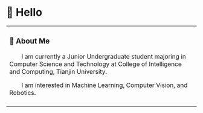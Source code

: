 
<!--
**RenshengJi/RenshengJi** is a ✨ _special_ ✨ repository because its `README.md` (this file) appears on your GitHub profile.

Here are some ideas to get you started:

- 🔭 I’m currently working on ...
- 🌱 I’m currently learning ...
- 👯 I’m looking to collaborate on ...
- 🤔 I’m looking for help with ...
- 💬 Ask me about ...
- 📫 How to reach me: ...
- 😄 Pronouns: ...
- ⚡ Fun fact: ...
-->


<!--
<div align="center"> <img height="137px" src="https://github-readme-stats.vercel.app/api?username=RenshengJi&hide_title=true&hide_border=true&show_icons=trueline_height=21&text_color=000&icon_color=000&bg_color=0,ea6161,ffc64d,fffc4d,52fa5a&theme=graywhite" /> </div>
-->


#  🙋 Hello

<table>
  
<tr><td>

### 🤺 About Me


<p>&emsp;&emsp;I am currently a Junior Undergraduate student majoring in Computer Science and Technology at College of Intelligence and Computing, Tianjin University.</p>
<p>&emsp;&emsp;I am interested in Machine Learning, Computer Vision, and Robotics. </p>

</td></tr>

<tr><td>
